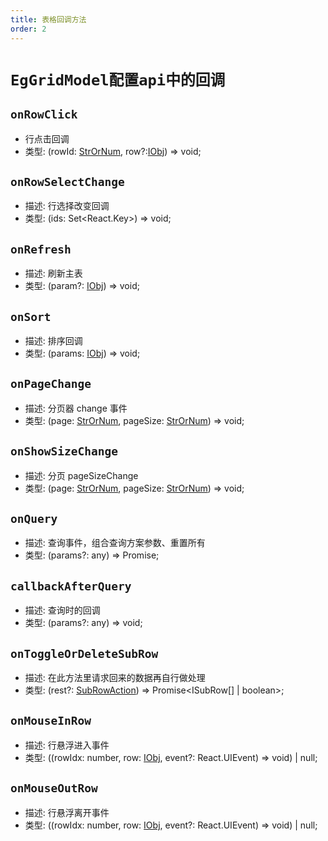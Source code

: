 ```yaml
---
title: 表格回调方法
order: 2
---
```

# `EgGridModel配置api中的回调`

## `onRowClick`

- 行点击回调
- 类型: (rowId: [StrOrNum](./ieg-grid-types#StrOrNum), row?:[IObj](./ieg-grid-types#IObj)) => void;

## `onRowSelectChange`

- 描述: 行选择改变回调
- 类型: (ids: Set<React.Key>) => void;

## `onRefresh`

- 描述: 刷新主表
- 类型: (param?: [IObj](./ieg-grid-types#IObj)) => void;

## `onSort`

- 描述: 排序回调
- 类型: (params: [IObj](./ieg-grid-types#IObj)) => void;

## `onPageChange`

- 描述: 分页器 change 事件
- 类型: (page: [StrOrNum](./ieg-grid-types#StrOrNum), pageSize: [StrOrNum](./ieg-grid-types#StrOrNum)) => void;

## `onShowSizeChange`

- 描述: 分页 pageSizeChange
- 类型: (page: [StrOrNum](./ieg-grid-types#StrOrNum), pageSize: [StrOrNum](./ieg-grid-types#StrOrNum)) => void;

## `onQuery`

- 描述: 查询事件，组合查询方案参数、重置所有
- 类型: (params?: any) => Promise<unknown>;

## `callbackAfterQuery`

- 描述: 查询时的回调
- 类型: (params?: any) => void;

## `onToggleOrDeleteSubRow`

- 描述: 在此方法里请求回来的数据再自行做处理
- 类型: (rest?: [SubRowAction](./ieg-grid-types#SubRowAction)) => Promise<ISubRow[] | boolean>;

## `onMouseInRow`

- 描述: 行悬浮进入事件
- 类型: ((rowIdx: number, row: [IObj](./ieg-grid-types#IObj), event?: React.UIEvent) => void) | null;

## `onMouseOutRow`

- 描述: 行悬浮离开事件
- 类型: ((rowIdx: number, row: [IObj](./ieg-grid-types#IObj), event?: React.UIEvent) => void) | null;

